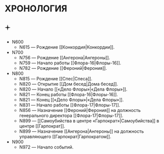 # ХРОНОЛОГИЯ

## 🟄

- N600
	- N615 — Рождение [[Конкордия|Конкордии]].
- N700
	- N756 — Рождение [[Ангерона|Ангероны]].
	- N759 — Начало работы [[Флора-16|Флоры-16]].
	- N782 — Рождение [[Фероний|Ферония]].
- N800
	- N815 — Рождение [[Спес|Спеса]].
	- N820 — Открытие [[Дом бесед|Дома бесед]].
	- N820 — Начало [[«Дело Флоры»|«Дела Флоры»]].
	- N821 — Конец работы [[Флора-16|Флоры-16]].
	- N821 — Конец [[«Дело Флоры»|«Дела Флоры»]].
	- N831 — Начало работы [[Флора-17|Флоры-17]].
	- N856 — Назначение [[Фероний|Ферония]] на должность генерального директора [[Флора-17|Флоры-17]].
	- N899 — [[Самоубийства в центре «Гарпократ»|Самоубийства]] в центре [[Гарпократ]].
	- N899 — Назначение [[Ангерона|Ангероны]] на должность управляющего [[Гарпократ|Гарпократом]].
- N900
	- N972 — Начало событий.